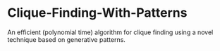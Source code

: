 # Clique-Finding-With-Patterns
An efficient (polynomial time) algorithm for clique finding using a novel technique based on generative patterns.
